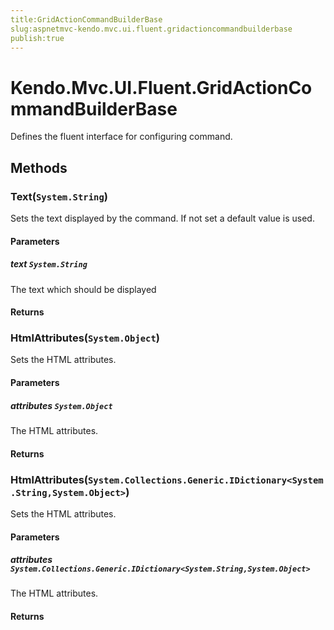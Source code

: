 ```yaml
---
title:GridActionCommandBuilderBase
slug:aspnetmvc-kendo.mvc.ui.fluent.gridactioncommandbuilderbase
publish:true
---
```


# Kendo.Mvc.UI.Fluent.GridActionCommandBuilderBase
Defines the fluent interface for configuring command.



## Methods

### Text(`System.String`)
Sets the text displayed by the command. If not set a default value is used.



#### Parameters

##### text `System.String`
The text which should be displayed



#### Returns



### HtmlAttributes(`System.Object`)
Sets the HTML attributes.



#### Parameters

##### attributes `System.Object`
The HTML attributes.



#### Returns



### HtmlAttributes(`System.Collections.Generic.IDictionary<System.String,System.Object>`)
Sets the HTML attributes.



#### Parameters

##### attributes `System.Collections.Generic.IDictionary<System.String,System.Object>`
The HTML attributes.



#### Returns




